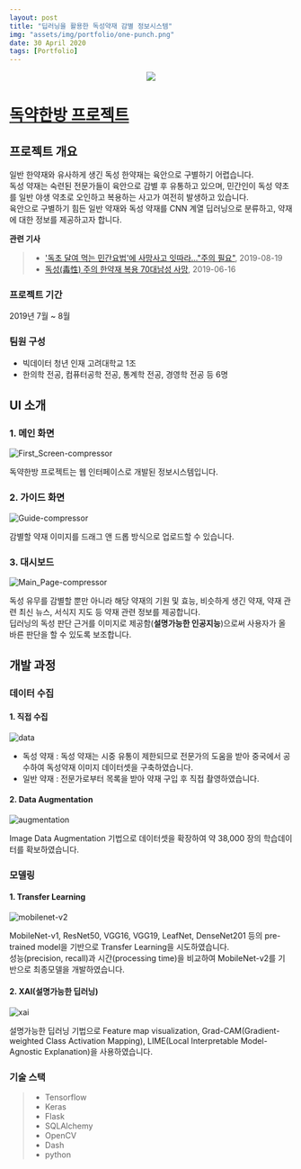 ```yaml
---
layout: post
title: "딥러닝을 활용한 독성약재 감별 정보시스템"
img: "assets/img/portfolio/one-punch.png"
date: 30 April 2020
tags: [Portfolio]
---
```

<div align="center">
  <a href="https://github.com/realblack0/One-Punch">
    <img src="https://user-images.githubusercontent.com/50395556/80699414-e2de9200-8b16-11ea-8e45-112a27b41a9c.png">
  </a>
</div>

# [독약한방 프로젝트](https://github.com/realblack0/One-Punch)

## 프로젝트 개요

일반 한약재와 유사하게 생긴 독성 한약재는 육안으로 구별하기 어렵습니다.  
독성 약재는 숙련된 전문가들이 육안으로 감별 후 유통하고 있으며, 민간인이 독성 약초를 일반 야생 약초로 오인하고 복용하는 사고가 여전히 발생하고 있습니다.  
육안으로 구별하기 힘든 일반 약재와 독성 약재를 CNN 계열 딥러닝으로 분류하고, 약재에 대한 정보를 제공하고자 합니다.

**관련 기사**
> - ['독초 달여 먹는 민간요법'에 사망사고 잇따라…"주의 필요"](https://www.yna.co.kr/view/AKR20190819050400054), 2019-08-19
> - [독성(毒性) 주의 한약재 복용 70대남성 사망](http://www.dailymedi.com/detail.php?number=843884), 2019-06-16

### 프로젝트 기간

2019년 7월 ~ 8월

### 팀원 구성

- 빅데이터 청년 인재 고려대학교 1조
- 한의학 전공, 컴퓨터공학 전공, 통계학 전공, 경영학 전공 등 6명

## UI 소개

### 1. 메인 화면

![First_Screen-compressor](https://user-images.githubusercontent.com/50395556/80694291-4369d100-8b0f-11ea-86ea-45fa9f0b34d3.png)

독약한방 프로젝트는 웹 인터페이스로 개발된 정보시스템입니다.

### 2. 가이드 화면

![Guide-compressor](https://user-images.githubusercontent.com/50395556/80694294-45339480-8b0f-11ea-9406-b9933002cd74.png)

감별할 약재 이미지를 드래그 앤 드롭 방식으로 업로드할 수 있습니다.

### 3. 대시보드

![Main_Page-compressor](https://user-images.githubusercontent.com/50395556/80694299-45cc2b00-8b0f-11ea-88f4-03a6a8013c1a.png)

독성 유무를 감별할 뿐만 아니라 해당 약재의 기원 및 효능, 비슷하게 생긴 약재, 약재 관련 최신 뉴스, 서식지 지도 등 약재 관련 정보를 제공합니다.  
딥러닝의 독성 판단 근거를 이미지로 제공함(**설명가능한 인공지능**)으로써 사용자가 올바른 판단을 할 수 있도록 보조합니다.

## 개발 과정

### 데이터 수집

#### 1. 직접 수집

![data](https://user-images.githubusercontent.com/50395556/80697441-ea506c00-8b13-11ea-9f82-7ff8c8ae6e98.png)

- 독성 약재 : 독성 약재는 시중 유통이 제한되므로 전문가의 도움을 받아 중국에서 공수하여 독성약재 이미지 데이터셋을 구축하였습니다.
- 일반 약재 : 전문가로부터 목록을 받아 약재 구입 후 직접 촬영하였습니다.

#### 2. Data Augmentation

![augmentation](https://user-images.githubusercontent.com/50395556/80697331-c7be5300-8b13-11ea-9597-e241b52b7dbe.png)

Image Data Augmentation 기법으로 데이터셋을 확장하여 약 38,000 장의 학습데이터를 확보하였습니다.

### 모델링

#### 1. Transfer Learning

![mobilenet-v2](https://user-images.githubusercontent.com/50395556/80697189-9776b480-8b13-11ea-8888-ffa7ccd12c25.png)

MobileNet-v1, ResNet50, VGG16, VGG19, LeafNet, DenseNet201 등의 pre-trained model을 기반으로 Transfer Learning을 시도하였습니다.  
성능(precision, recall)과 시간(processing time)을 비교하여 MobileNet-v2를 기반으로 최종모델을 개발하였습니다.

#### 2. XAI(설명가능한 딥러닝)

![xai](https://user-images.githubusercontent.com/50395556/80697302-bffeae80-8b13-11ea-87a8-b78d593766a4.png)

설명가능한 딥러닝 기법으로 Feature map visualization, Grad-CAM(Gradient-weighted Class Activation Mapping), LIME(Local Interpretable Model-Agnostic Explanation)을 사용하였습니다.

### 기술 스택

> - Tensorflow
> - Keras
> - Flask
> - SQLAlchemy
> - OpenCV
> - Dash
> - python
